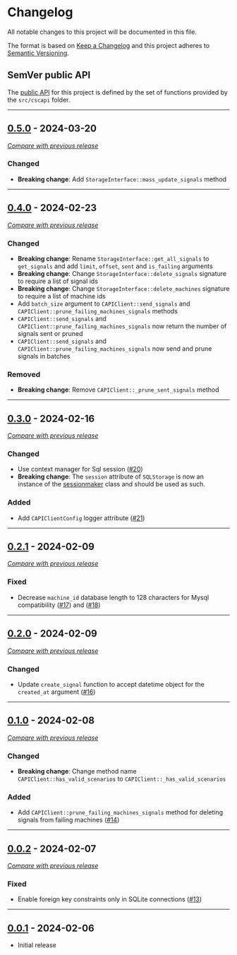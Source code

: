 # Changelog
All notable changes to this project will be documented in this file.

The format is based on [Keep a Changelog](https://keepachangelog.com/en/) and this project adheres to [Semantic Versioning](https://semver.org/spec/v2.0.0.html).

## SemVer public API

The [public API](https://semver.org/spec/v2.0.0.html#spec-item-1)  for this project is defined by the set of 
functions provided by the `src/cscapi` folder.

--- 

## [0.5.0](https://github.com/crowdsecurity/python-capi-sdk/releases/tag/v0.5.0) - 2024-03-20
[_Compare with previous release_](https://github.com/crowdsecurity/python-capi-sdk/compare/v0.4.0...v0.5.0)

### Changed

- **Breaking change**: Add `StorageInterface::mass_update_signals` method

---

## [0.4.0](https://github.com/crowdsecurity/python-capi-sdk/releases/tag/v0.4.0) - 2024-02-23
[_Compare with previous release_](https://github.com/crowdsecurity/python-capi-sdk/compare/v0.3.0...v0.4.0)


### Changed

- **Breaking change**: Rename `StorageInterface::get_all_signals` to `get_signals` and add `limit`, `offset`, `sent` and `is_failing` arguments
- **Breaking change**: Change `StorageInterface::delete_signals` signature to require a list of signal ids
- **Breaking change**: Change `StorageInterface::delete_machines` signature to require a list of machine ids
- Add `batch_size` argument to `CAPIClient::send_signals` and `CAPIClient::prune_failing_machines_signals` methods
- `CAPIClient::send_signals` and `CAPIClient::prune_failing_machines_signals` now return the number of signals sent or pruned
- `CAPIClient::send_signals` and `CAPIClient::prune_failing_machines_signals` now send and prune signals in batches


### Removed

- **Breaking change**: Remove `CAPIClient::_prune_sent_signals` method


---

## [0.3.0](https://github.com/crowdsecurity/python-capi-sdk/releases/tag/v0.3.0) - 2024-02-16
[_Compare with previous release_](https://github.com/crowdsecurity/python-capi-sdk/compare/v0.2.1...v0.3.0)


### Changed

- Use context manager for Sql session ([#20](https://github.com/crowdsecurity/python-capi-sdk/pull/20))
- **Breaking change**: The `session` attribute of `SQLStorage` is now an instance of the [sessionmaker](https://docs.sqlalchemy.org/en/20/orm/session_api.html#sqlalchemy.orm.sessionmaker) class and should be used as such.

### Added

- Add `CAPIClientConfig` logger attribute ([#21](https://github.com/crowdsecurity/python-capi-sdk/pull/21))


---



## [0.2.1](https://github.com/crowdsecurity/python-capi-sdk/releases/tag/v0.2.1) - 2024-02-09
[_Compare with previous release_](https://github.com/crowdsecurity/python-capi-sdk/compare/v0.2.0...v0.2.1)


### Fixed

- Decrease `machine_id` database length to 128 characters for Mysql compatibility ([#17](https://github.com/crowdsecurity/python-capi-sdk/pull/17)) and ([#18](https://github.com/crowdsecurity/python-capi-sdk/pull/18))

---

## [0.2.0](https://github.com/crowdsecurity/python-capi-sdk/releases/tag/v0.2.0) - 2024-02-09
[_Compare with previous release_](https://github.com/crowdsecurity/python-capi-sdk/compare/v0.1.0...v0.2.0)


### Changed

- Update `create_signal` function to accept datetime object for the `created_at` argument ([#16](https://github.com/crowdsecurity/python-capi-sdk/pull/16))

---

## [0.1.0](https://github.com/crowdsecurity/python-capi-sdk/releases/tag/v0.1.0) - 2024-02-08
[_Compare with previous release_](https://github.com/crowdsecurity/python-capi-sdk/compare/v0.0.2...v0.1.0)

### Changed

- **Breaking change**: Change method name `CAPIClient::has_valid_scenarios` to `CAPIClient::_has_valid_scenarios`

### Added

- Add `CAPIClient::prune_failing_machines_signals` method for deleting signals from failing machines ([#14](https://github.com/crowdsecurity/python-capi-sdk/pull/14))


---

## [0.0.2](https://github.com/crowdsecurity/python-capi-sdk/releases/tag/v0.0.2) - 2024-02-07
[_Compare with previous release_](https://github.com/crowdsecurity/python-capi-sdk/compare/v0.0.1...v0.0.2)


### Fixed

- Enable foreign key constraints only in SQLite connections ([#13](https://github.com/crowdsecurity/python-capi-sdk/pull/13))

---

## [0.0.1](https://github.com/crowdsecurity/python-capi-sdk/releases/tag/v0.0.1) - 2024-02-06

- Initial release
